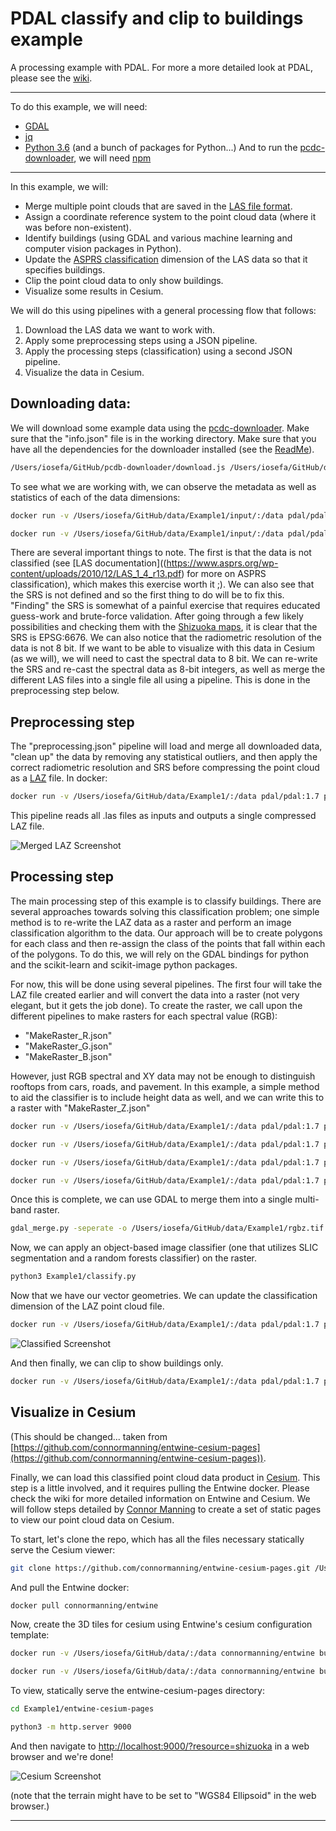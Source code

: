 # PDAL classify and clip to buildings example

A processing example with PDAL. For more a more detailed look at PDAL, please see the [wiki](https://github.com/dotloom/data/wiki/PDAL).

***
To do this example, we will need:
  - [GDAL](http://www.gdal.org/)
  - [jq](https://stedolan.github.io/jq/)
  - [Python 3.6](https://www.python.org/)
  (and a bunch of packages for Python...)
And to run the [pcdc-downloader](https://github.com/dotloom/pcdb-downloader), we will need [npm](https://www.npmjs.com/)
***

In this example, we will:
  * Merge multiple point clouds that are saved in the [LAS file format](https://www.asprs.org/divisions-committees/lidar-division/laser-las-file-format-exchange-activities).
  * Assign a coordinate reference system to the point cloud data (where it was before non-existent).
  * Identify buildings (using GDAL and various machine learning and computer vision packages in Python).
  * Update the [ASPRS classification](https://www.asprs.org/wp-content/uploads/2010/12/LAS_1_4_r13.pdf) dimension of the LAS data so that it specifies buildings.
  * Clip the point cloud data to only show buildings.
  * Visualize some results in Cesium.

We will do this using pipelines with a general processing flow that follows:
  1. Download the LAS data we want to work with.
  2. Apply some preprocessing steps using a JSON pipeline.
  3. Apply the processing steps (classification) using a second JSON pipeline.
  4. Visualize the data in Cesium.

## Downloading data:

We will download some example data using the [pcdc-downloader](https://github.com/dotloom/pcdb-downloader). Make sure that the "info.json" file is in the working directory. Make sure that you have all the dependencies for the downloader installed (see the [ReadMe](https://github.com/dotloom/pcdb-downloader/blob/master/README.md)).

```bash
/Users/iosefa/GitHub/pcdb-downloader/download.js /Users/iosefa/GitHub/data/Example1/input/
```  

To see what we are working with, we can observe the metadata as well as statistics of each of the data dimensions:

```bash
docker run -v /Users/iosefa/GitHub/data/Example1/input/:/data pdal/pdal:1.7 pdal info data/28K2460011102-1.las --metadata

docker run -v /Users/iosefa/GitHub/data/Example1/input/:/data pdal/pdal:1.7 pdal info data/28K2460011102-1.las --stats
```

There are several important things to note. The first is that the data is not classified (see [LAS documentation]((https://www.asprs.org/wp-content/uploads/2010/12/LAS_1_4_r13.pdf) for more on ASPRS classification), which makes this exercise worth it ;). We can also see that the SRS is not defined and so the first thing to do will be to fix this. "Finding" the SRS is somewhat of a painful exercise that requires educated guess-work and brute-force validation. After going through a few likely possibilities and checking them with the [Shizuoka maps](https://pointcloud.pref.shizuoka.jp/lasmap/ankenmap?ankenno=28K2460011102), it is clear that the SRS is EPSG:6676. We can also notice that the radiometric resolution of the data is not 8 bit. If we want to be able to visualize with this data in Cesium (as we will), we will need to cast the spectral data to 8 bit. We can re-write the SRS and re-cast the spectral data as 8-bit integers, as well as merge the different LAS files into a single file all using a pipeline. This is done in the preprocessing step below.

## Preprocessing step

The "preprocessing.json" pipeline will load and merge all downloaded data, "clean up" the data by removing any statistical outliers, and then apply the correct radiometric resolution and SRS before compressing the point cloud as a [LAZ](https://www.laszip.org/) file. In docker:

```bash
docker run -v /Users/iosefa/GitHub/data/Example1/:/data pdal/pdal:1.7 pdal pipeline data/preprocessing.json
```

This pipeline reads all .las files as inputs and outputs a single compressed LAZ file.

![Merged LAZ Screenshot](/Example1/screenshots/merged.png)

## Processing step

The main processing step of this example is to classify buildings. There are several approaches towards solving this classification problem; one simple method is to re-write the LAZ data as a raster and perform an image classification algorithm to the data. Our approach will be to create polygons for each class and then re-assign the class of the points that fall within each of the polygons. To do this, we will rely on the GDAL bindings for python and the scikit-learn and scikit-image python packages.

For now, this will be done using several pipelines. The first four will take the LAZ file created earlier and will convert the data into a raster (not very elegant, but it gets the job done). To create the raster, we call upon the different pipelines to make rasters for each spectral value (RGB):
  * "MakeRaster_R.json"
  * "MakeRaster_G.json"
  * "MakeRaster_B.json"

However, just RGB spectral and XY data may not be enough to distinguish rooftops from cars, roads, and pavement. In this example, a simple method to aid the classifier is to include height data as well, and we can write this to a raster with "MakeRaster_Z.json"

```bash
docker run -v /Users/iosefa/GitHub/data/Example1/:/data pdal/pdal:1.7 pdal pipeline data/MakeRaster_R.json

docker run -v /Users/iosefa/GitHub/data/Example1/:/data pdal/pdal:1.7 pdal pipeline data/MakeRaster_G.json

docker run -v /Users/iosefa/GitHub/data/Example1/:/data pdal/pdal:1.7 pdal pipeline data/MakeRaster_B.json

docker run -v /Users/iosefa/GitHub/data/Example1/:/data pdal/pdal:1.7 pdal pipeline data/MakeRaster_Z.json
```

Once this is complete, we can use GDAL to merge them into a single multi-band raster.

```bash
gdal_merge.py -seperate -o /Users/iosefa/GitHub/data/Example1/rgbz.tif -co PHOTOMETRIC=MINISBLACK /Users/iosefa/GitHub/data/Example1/R.tif /Users/iosefa/GitHub/data/Example1/G.tif /Users/iosefa/GitHub/data/Example1/B.tif /Users/iosefa/GitHub/data/Example1/Z.tif
```

Now, we can apply an object-based image classifier (one that utilizes SLIC segmentation and a random forests classifier) on the raster.

```bash
python3 Example1/classify.py
```

Now that we have our vector geometries. We can update the classification dimension of the LAZ point cloud file.

```bash
docker run -v /Users/iosefa/GitHub/data/Example1/:/data pdal/pdal:1.7 pdal pipeline data/apply_classifier.json
```

![Classified Screenshot](/Example1/screenshots/classified.png)

And then finally, we can clip to show buildings only.

```bash
docker run -v /Users/iosefa/GitHub/data/Example1/:/data pdal/pdal:1.7 pdal pipeline data/clip.json
```

## Visualize in Cesium
(This should be changed... taken from [https://github.com/connormanning/entwine-cesium-pages](https://github.com/connormanning/entwine-cesium-pages)).

Finally, we can load this classified point cloud data product in [Cesium](https://cesium.com/). This step is a little involved, and it requires pulling the Entwine docker. Please check the wiki for more detailed information on Entwine and Cesium. We will follow steps detailed by [Connor Manning](https://github.com/connormanning/entwine-cesium-pages) to create a set of static pages to view our point cloud data on Cesium.    

To start, let's clone the repo, which has all the files necessary statically serve the Cesium viewer:

```bash
git clone https://github.com/connormanning/entwine-cesium-pages.git /Users/iosefa/GitHub/data/entwine-cesium-pages
```

And pull the Entwine docker:

```bash
docker pull connormanning/entwine
```

Now, create the 3D tiles for cesium using Entwine's cesium configuration template:

```bash
docker run -v /Users/iosefa/GitHub/data/:/data connormanning/entwine build /var/entwine/config/cesium.json -i /data/Example1/merged_clf.laz -o /data/entwine-cesium-pages/data/shizuoka

docker run -v /Users/iosefa/GitHub/data/:/data connormanning/entwine build /var/entwine/config/cesium-truncated.json -i /data/Example2/merged.laz -o /data/entwine-cesium-pages/data/shizuoka_lg

```

To view, statically serve the entwine-cesium-pages directory:

```bash
cd Example1/entwine-cesium-pages

python3 -m http.server 9000
```

And then navigate to [http://localhost:9000/?resource=shizuoka](http://localhost:9000/?resource=shizuoka) in a web browser and we're done!

![Cesium Screenshot](/Example1/screenshots/cesium.png)

(note that the terrain might have to be set to "WGS84 Ellipsoid" in the web browser.)

***
